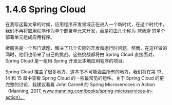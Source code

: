 # 1.4.6 Spring Cloud

在我写这篇文章的时候，应用程序开发领域正在进入一个新时代，在这个时代中，我们不再将应用程序作为单个部署单元来开发，而是将由几个称为 _微服务_ 的单个部署单元组成应用程序。

微服务是一个热门话题，解决了几个实际的开发和运行时问题。然而，在这样做的同时，他们也带来了自己的挑战。这些挑战都将由 Spring Cloud 直接面对，Spring Cloud 是一组用 Spring 开发云本地应用程序的项目。

Spring Cloud 覆盖了很多地方，这本书不可能涵盖所有的地方。我们将在第 13、14 和 15 章中查看 Spring Cloud 的一些最常见的组件。关于 Spring Cloud 的更完整的讨论，我建议看看 John Carnell 的 Spring Microservices in Action（Manning, 2017, www.manning.com/books/spring-microservices-in-action）。

